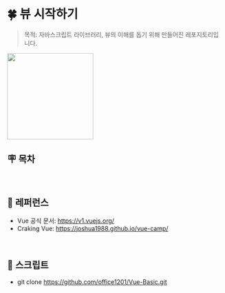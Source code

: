 # 🍀 뷰 시작하기

> 목적: 자바스크립트 라이브러리, 뷰의 이해를 돕기 위해 만들어진 레포지토리입니다.

  <img width="200" src="https://user-images.githubusercontent.com/75716128/124748410-0d6b7c80-df5e-11eb-9777-5d8ad944746b.png">

## 🪧 목차

<br>

## 📝 레퍼런스

- Vue 공식 문서: https://v1.vuejs.org/
- Craking Vue: https://joshua1988.github.io/vue-camp/

<br>

## 🎨 스크립트

- git clone https://github.com/office1201/Vue-Basic.git

<br>
